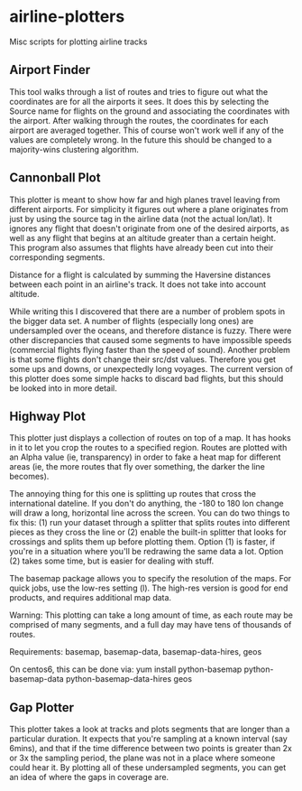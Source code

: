 airline-plotters
================

Misc scripts for plotting airline tracks

Airport Finder
--------------
This tool walks through a list of routes and tries to figure out what
the coordinates are for all the airports it sees. It does this by
selecting the Source name for flights on the ground and associating
the coordinates with the airport. After walking through the routes,
the coordinates for each airport are averaged together. This of course
won't work well if any of the values are completely wrong. In the future
this should be changed to a majority-wins clustering algorithm.


Cannonball Plot
---------------
This plotter is meant to show how far and high planes travel leaving
from different airports. For simplicity it figures out where a
plane originates from just by using the source tag in the airline
data (not the actual lon/lat). It ignores any flight that doesn't
originate from one of the desired airports, as well as any flight
that begins at an altitude greater than a certain height. This 
program also assumes that flights have already been cut into their
corresponding segments.

Distance for a flight is calculated by summing the Haversine distances
between each point in an airline's track. It does not take into
account altitude.

While writing this I discovered that there are a number of problem
spots in the bigger data set. A number of flights (especially long
ones) are undersampled over the oceans, and therefore distance is 
fuzzy. There were other discrepancies that caused some segments to
have impossible speeds (commercial flights flying faster than the 
speed of sound). Another problem is that some flights don't change
their src/dst values. Therefore you get some ups and downs, or 
unexpectedly long voyages. The current version of this plotter does
some simple hacks to discard bad flights, but this should be looked
into in more detail.

Highway Plot
------------
This plotter just displays a collection of routes on top of a map. It 
has hooks in it to let you crop the routes to a specified region. Routes
are plotted with an Alpha value (ie, transparency) in order to fake
a heat map for different areas (ie, the more routes that fly over something,
the darker the line becomes). 

The annoying thing for this one is splitting up routes that cross the 
international dateline. If you don't do anything, the -180 to 180 lon
change will draw a long, horizontal line across the screen. You can do
two things to fix this: (1) run your dataset through a splitter that
splits routes into different pieces as they cross the line or (2) enable
the built-in splitter that looks for crossings and splits them up before
plotting them. Option (1) is faster, if you're in a situation where you'll
be redrawing the same data a lot. Option (2) takes some time, but is easier
for dealing with stuff.

The basemap package allows you to specify the resolution of the
maps. For quick jobs, use the low-res setting (l). The high-res version
is good for end products, and requires additional map data.

Warning: This plotting can take a long amount of time, as each route may
be comprised of many segments, and a full day may have tens of thousands 
of routes.

Requirements: basemap, basemap-data, basemap-data-hires, geos

On centos6, this can be done via:
 yum install python-basemap python-basemap-data python-basemap-data-hires geos


Gap Plotter
-----------
This plotter takes a look at tracks and plots segments that are longer
than a particular duration. It expects that you're sampling at a known
interval (say 6mins), and that if the time difference between two points
is greater than 2x or 3x the sampling period, the plane was not in
a place where someone could hear it. By plotting all of these undersampled
segments, you can get an idea of where the gaps in coverage are.



